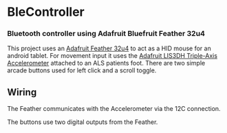 # BleController
### Bluetooth controller using Adafruit Bluefruit Feather 32u4

This project uses an [Adafruit Feather 32u4](https://learn.adafruit.com/adafruit-feather-32u4-bluefruit-le) to act as a HID mouse for an android tablet.  For movement input it uses the [Adafruit LIS3DH Triple-Axis Accelerometer](https://learn.adafruit.com/adafruit-lis3dh-triple-axis-accelerometer-breakout) attached to an ALS patients foot.  There are two simple arcade buttons used for left click and a scroll toggle. 

## Wiring
The Feather communicates with the Accelerometer via the 12C connection.

The buttons use two digital outputs from the Feather.

